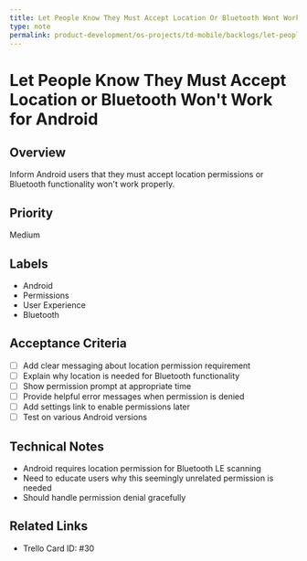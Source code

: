 ```yaml
---
title: Let People Know They Must Accept Location Or Bluetooth Wont Work For Android
type: note
permalink: product-development/os-projects/td-mobile/backlogs/let-people-know-they-must-accept-location-or-bluetooth-wont-work-for-android
---
```


# Let People Know They Must Accept Location or Bluetooth Won't Work for Android

## Overview
Inform Android users that they must accept location permissions or Bluetooth functionality won't work properly.

## Priority
Medium

## Labels
- Android
- Permissions
- User Experience
- Bluetooth

## Acceptance Criteria
- [ ] Add clear messaging about location permission requirement
- [ ] Explain why location is needed for Bluetooth functionality
- [ ] Show permission prompt at appropriate time
- [ ] Provide helpful error messages when permission is denied
- [ ] Add settings link to enable permissions later
- [ ] Test on various Android versions

## Technical Notes
- Android requires location permission for Bluetooth LE scanning
- Need to educate users why this seemingly unrelated permission is needed
- Should handle permission denial gracefully

## Related Links
- Trello Card ID: #30